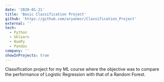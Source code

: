 ```yaml
---
date: '2020-01-21'
title: 'Basic Classification Project'
github: 'https://github.com/aryanmsr/Classification_Project'
external: ''
tech:
  - Python
  - Sklearn
  - NumPy
  - Pandas
company: ''
showInProjects: true
---
```


Classification project for my ML course where the objective was to compare the performance of Logistic Regression with that of a Random Forest.
